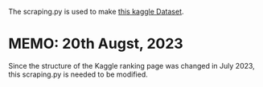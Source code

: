 The scraping.py is used to make [this kaggle Dataset](https://www.kaggle.com/hdsk38/comp-top-1000-data).

# MEMO: 20th Augst, 2023

Since the structure of the Kaggle ranking page was changed in July 2023, this scraping.py is needed to be modified.
